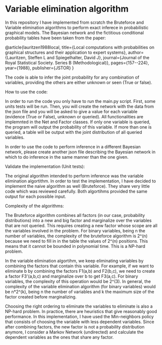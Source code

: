 # Variable elimination algorithm

In this repository I have implemented from scratch the Bruteforce and Variable elimination algorithms to 
perform exact inferece in probabilistic graphical models. The Bayesian network and the fictitious conditional
probability tables have been taken from the paper: 

@article{lauritzen1988local,
  title={Local computations with probabilities on graphical structures and their application to expert systems},
  author={Lauritzen, Steffen L and Spiegelhalter, David J},
  journal={Journal of the Royal Statistical Society. Series B (Methodological)},
  pages={157--224},
  year={1988},
  publisher={JSTOR}
}

The code is able to infer the joint probability for any combination of variables, providing the others are either 
unknown or seen (True or false).

How to use the code:

In order to run the code you only have to run the main.py script. First, some units tests will be run. 
Then, you will create the network with the data from the json file and you will be asked to give a value for each
variable (evidence (True or False), unknown or queried). All functionalities are implemnted in the Net and Factor classes.
If only one variable is queried, the program will output the probability of this variable. If more than one is queried,
a table will be output with the joint distribution of all queried variables.

In order to use the code to perform inference in a different Bayesian network, please create another json file describing
the Bayesian network in which to do inference in the same manner than the one given. 

Validate the implementation (Unit tests):

The original algorithm intended to perform inference was the variable elimination algortithm. In order to test the
implementation, I have decided to implement the naive algorithm as well (Bruteforce). They share very little code
which was reviewed carefully. Both algortihms provided the same output for each possible input. 

Complexity of the algorithms:

The Bruteforce algorithm combines all factors (in our case, probability distributions) into a 
new and big factor and marginalize over the variables that are not queried. This requires creating a new factor
whose scope are all the variables involved in the problem.
For binary variables, being n the number of variables, the complexity of the bruteforce algorithm is 2^(n) 
because we need to fill in in the table the values of 2^(n) positions. 
This means that it cannot be bounded in polynomial time. This is a NP-hard problem.

In the variable elimination algortihm, we keep eliminating variables by combining the factors that contain
this variable. For example, if we want to eliminate b by combining the factors F1(a,b) and F2(b,c), we need 
to create a factor F3'(a,b,c) and marginalize over b to get F3(a,c). For binary variables, the complexity of
this operation would be 2^(3). In general, the complexity of the variable elimination algorithm (for binary 
variables) would be n*2^(k), being n the number of variables and k the maximum size of the factor created before
marginalizing.

Choosing the right ordering to eliminate the variables to eliminate is also a NP-hard problem. In practice,
there are heuristics that give reasonably good performance. In this implementation, I have used the Min-neighbors
policy that consists of choosing the variable with less dependent variables. Since after combining factors, the 
new factor is not a probability distribution anymore, I consider a Markov Network (undirected) and calculate the
dependent variables as the ones that share any factor.
